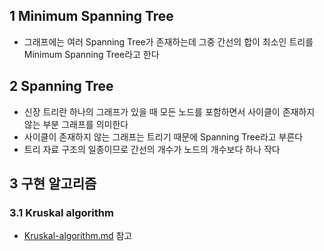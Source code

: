 ## 1 Minimum Spanning Tree

* 그래프에는 여러 Spanning Tree가 존재하는데 그중 간선의 합이 최소인 트리를 Minimum Spanning Tree라고 한다



## 2 Spanning Tree

* 신장 트리란 하나의 그래프가 있을 때 모든 노드를 포함하면서 사이클이 존재하지 않는 부분 그래프를 의미한다
* 사이클이 존재하지 않는 그래프는 트리기 때문에 Spanning Tree라고 부른다
* 트리 자료 구조의 일종이므로 간선의 개수가 노드의 개수보다 하나 작다



## 3 구현 알고리즘

### 3.1 Kruskal algorithm

* [Kruskal-algorithm.md](../../Algorithm/Kruskal-algorithm/Kruskal-algorithm.md) 참고